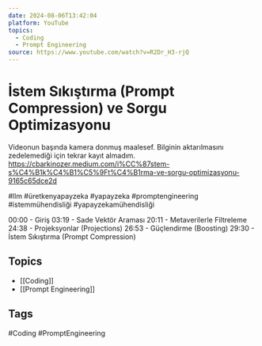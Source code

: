 ```yaml
---
date: 2024-08-06T13:42:04
platform: YouTube
topics:
  - Coding
  - Prompt Engineering
source: https://www.youtube.com/watch?v=R2Dr_H3-rjQ
---
```

# İstem Sıkıştırma (Prompt Compression) ve Sorgu Optimizasyonu

Videonun başında kamera donmuş maalesef. Bilginin aktarılmasını zedelemediği için tekrar kayıt almadım.
https://cbarkinozer.medium.com/i%CC%87stem-s%C4%B1k%C4%B1%C5%9Ft%C4%B1rma-ve-sorgu-optimizasyonu-9165c65dce2d

#llm #üretkenyapayzeka #yapayzeka #promptengineering #istemmühendisliği #yapayzekamühendisliği

00:00 - Giriş
03:19 - Sade Vektör Araması
20:11 - Metaverilerle Filtreleme
24:38 - Projeksyonlar (Projections)
26:53 - Güçlendirme (Boosting)
29:30 - İstem Sıkıştırma (Prompt Compression)

## Topics
- [[Coding]]
- [[Prompt Engineering]]

## Tags
#Coding #PromptEngineering